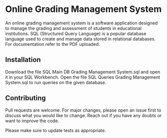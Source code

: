 # Online Grading Management System

An online grading management system is a software application designed to manage the grading and assessment of students in educational institutions. SQL (Structured Query Language) is a popular database language used to create and manage data stored in relational databases. For documentation refer to the PDF uploaded.

## Installation

Download the file SQL Main DB Grading Management System.sql and open it in your SQL Workbench. Open the file SQL Queries Grading Management System.sql to run queries on the given database.

## Contributing

Pull requests are welcome. For major changes, please open an issue first
to discuss what you would like to change. Reach out if you have any doubts or want to improve the code.

Please make sure to update tests as appropriate.
